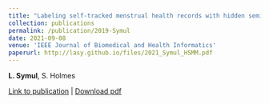 ```yaml
---
title: "Labeling self-tracked menstrual health records with hidden semi-Markov models."
collection: publications
permalink: /publication/2019-Symul
date: 2021-09-08
venue: 'IEEE Journal of Biomedical and Health Informatics'
paperurl: http://lasy.github.io/files/2021_Symul_HSMM.pdf
---
```


__L. Symul__, S. Holmes


[Link to publication](https://ieeexplore.ieee.org/document/9531515) |
[Download pdf](http://lasy.github.io/files/2021_Symul_HSMM.pdf)
